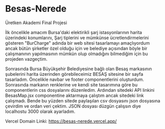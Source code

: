# Besas-Nerede
Üretken Akademi Final Projesi

İlk öncelikle amacım Bursa'daki elektirikli şarj istasyonlarının harita üzerindeki konumlarını, Şarj tiplerini ve mümkünse ücretlendirmelerini gösteren "BurCharge" adında bir web sitesi tasarlamayı amaçlıyordum ancak bütün şirketler özel olduğu için ve belediye açısından böyle bir çalışmanının yapılmasının mümkün olup olmadığını bilmediğim için bu projeden vazgeçtim.

Sonrasında Bursa Büyükşehir Belediyesine bağlı olan Besaş markasının şubelerini harita üzerinden görebileceimiz BESAŞ sitesine bir sayfa tasarladım. Öncelikle navbar ve footer componentlerini oluşturdum. Sonrasında markanın renklerine ve kendi site tasarımına göre bu componentlerin css dosyalarını düzenledim. Ardından sitedeki API linkini BesasMap.jsx componentine aktarmaya çalıştım ancak sitedeki link çalışmadı. Bende bu yüzden sitede paylaşılan csv dosyasını json dosyasına çevirdim ve ordan veri çektim. JSON dosyası düzgün çalışsın diye localhostu 3000 olarak ayarladım.

Vercel Domain Linki: https://besas-nerede.vercel.app/
